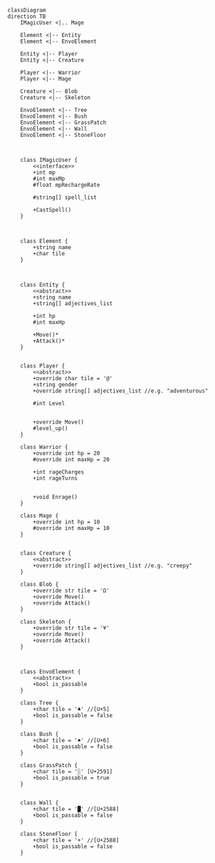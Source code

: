 <!--! REMEMBER TO SET THE GRAPH DIRECTION TO "TB" -->

```mermaid
classDiagram
direction TB
    IMagicUser <|.. Mage 

    Element <|-- Entity
    Element <|-- EnvoElement

    Entity <|-- Player
    Entity <|-- Creature

    Player <|-- Warrior
    Player <|-- Mage

    Creature <|-- Blob
    Creature <|-- Skeleton

    EnvoElement <|-- Tree
    EnvoElement <|-- Bush
    EnvoElement <|-- GrassPatch
    EnvoElement <|-- Wall
    EnvoElement <|-- StoneFloor



    class IMagicUser {
        <<interface>>
        +int mp
        #int maxMp
        #float mpRechargeRate

        #string[] spell_list

        +CastSpell()
    }



    class Element {
        +string name
        +char tile
    }



    class Entity {
        <<abstract>>
        +string name
        +string[] adjectives_list

        +int hp
        #int maxHp

        +Move()*
        +Attack()*
    }


    class Player {
        <<abstract>>
        +override char tile = '@'
        +string gender
        +override string[] adjectives_list //e.g. "adventurous"

        #int Level


        +override Move()
        #level_up()
    }

    class Warrior {
        +override int hp = 20
        #override int maxHp = 20

        +int rageCharges
        +int rageTurns


        +void Enrage()
    }

    class Mage {
        +override int hp = 10
        #override int maxHp = 10
    }


    class Creature {
        <<abstract>>
        +override string[] adjectives_list //e.g. "creepy"
    }

    class Blob {
        +override str tile = 'Ω'
        +override Move()
        +override Attack()
    }

    class Skeleton {
        +override str tile = '¥'
        +override Move()
        +override Attack()
    }



    class EnvoElement {
        <<abstract>>
        +bool is_passable
    }

    class Tree {
        +char tile = '♣' //[U+5]
        +bool is_passable = false
    }

    class Bush {
        +char tile = '♠' //[U+6]
        +bool is_passable = false
    }

    class GrassPatch {
        +char tile = '░' [U+2591]
        +bool is_passable = true
    }


    class Wall {
        +char tile = '█' //[U+2588]
        +bool is_passable = false
    }

    class StoneFloor {
        +char tile = '+' //[U+2588]
        +bool is_passable = false
    }



```

<!-- ```mermaid
classDiagram
direction LR
    Entity <|-- Player
    Entity <|-- Creature

    Player <|-- Warrior
    Player <|-- Mage

    Creature <|-- Blob
    Blob <|-- ShartBlob

    Creature <|-- Skeleton
    Skeleton <|-- SpookySkeleton
    Skeleton <|-- SpoopySkeleton


    IMagicUser <|.. Mage
    IFecalFunny <|.. SpoopySkeleton
    IFecalFunny <|.. ShartBlob



    class IMagicUser {
        <<interface>>
        +int mp
        #int maxMp
        
        
        +CastSpell()
    }

    class IFecalFunny {
        <<interface>>
        +string Smell

        +Flatulate()
        +Defecate()
    }


    class Entity {
        <<abstract>>
        +string Name

        +int hp
        #int maxHp

        +Move()*
        +Attack()*
    }


    class Player {
        <<abstract>>
        +string Gender

        #int Level


        +Move()
        #LevelUp()*
    }

    class Warrior {
        #int RageCharges


        +override Attack()
        +Enrage()

        #LevelUp()
    }

    class Mage {
        +override Attack()

        #LevelUp()
    }


    class Creature {
        <<abstract>>
    }

    class Blob {
        +list RgbColor
        +override Attack()
    }

    class ShartBlob {
        +list RgbColor = (128, 64, 0)
        +override Attack()
    }

    class Skeleton {
        +override Attack()
    }

    class SpookySkeleton {
        +Agonize() void
    }

    class SpoopySkeleton {
    }
``` -->